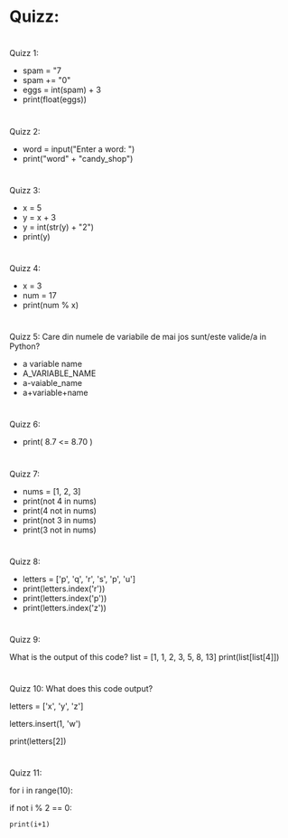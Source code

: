 


# Quizz:
#
#
#
Quizz 1:

- spam = "7
- spam += "0"
- eggs = int(spam) + 3
- print(float(eggs))

#
#
#
Quizz 2:

- word = input("Enter a word: ")
- print("word" + "candy_shop")
#
#
#
Quizz 3:

- x = 5
- y = x + 3
- y = int(str(y) + "2")
- print(y)
#
#
#
Quizz 4:

- x = 3
- num = 17
- print(num % x)
#
#
#
Quizz 5: Care din numele de variabile de mai jos sunt/este valide/a in Python?

- a variable name
- A_VARIABLE_NAME
- a-vaiable_name
- a+variable+name
#
#
#
Quizz 6:

- print( 8.7 <= 8.70 )
#
#
#
Quizz 7:
- nums = [1, 2, 3]
- print(not 4 in nums)
- print(4 not in nums)
- print(not 3 in nums)
- print(3 not in nums)
#
#
#
Quizz 8:
- letters = ['p', 'q', 'r', 's', 'p', 'u']
- print(letters.index('r'))
- print(letters.index('p'))
- print(letters.index('z'))
#
#
#
Quizz 9:

What is the output of this code?
list = [1, 1, 2, 3, 5, 8, 13]
print(list[list[4]])
#
#
#
Quizz 10:
What does this code output?

letters = ['x', 'y', 'z']

letters.insert(1, 'w')

print(letters[2])

#
#
#
Quizz 11:

for i in range(10):

  if not i % 2 == 0:
  
    print(i+1)
